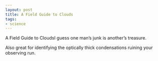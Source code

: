 ```yaml
---
layout: post
title: A Field Guide to Clouds
tags:
- science
---
```

A Field Guide to CloudsI guess one man’s junk is another’s treasure.

Also great for identifying the optically thick condensations ruining your observing run.
